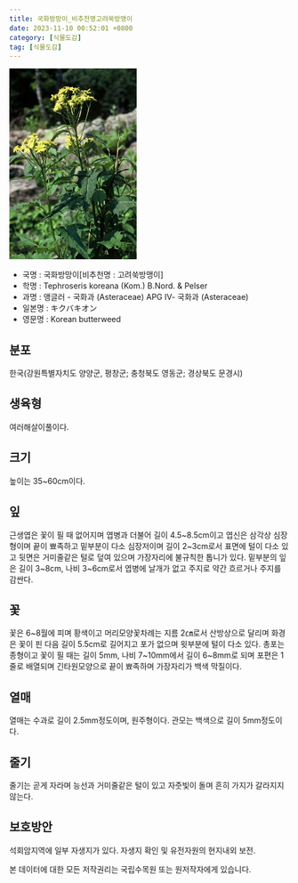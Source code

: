 ```yaml
---
title: 국화방망이_비추천명고려쑥방맹이
date: 2023-11-10 00:52:01 +0800
category: [식물도감]
tag: [식물도감]
---
```




![국화방망이[비추천명 : 고려쑥방맹이]](/assets/img/fileUpload/plants/basic/Compositae/Sinosenecio/9968/1_th2.JPG)
- 국명 : 국화방망이[비추천명 : 고려쑥방맹이]
- 학명 : Tephroseris koreana (Kom.) B.Nord. & Pelser
- 과명 : 앵글러 - 국화과 (Asteraceae) APG Ⅳ- 국화과 (Asteraceae)
- 일본명 : キクバキオン
- 영문명 : Korean butterweed


## 분포
한국(강원특별자치도 양양군, 평창군; 충청북도 영동군; 경상북도 문경시) 
## 생육형
여러해살이풀이다.
## 크기
높이는 35~60cm이다.
## 잎
근생엽은 꽃이 필 때 없어지며 엽병과 더불어 길이 4.5~8.5cm이고 엽신은 삼각상 심장형이며 끝이 뾰족하고 밑부분이 다소 심장저이며 길이 2~3cm로서 표면에 털이 다소 있고 뒷면은 거미줄같은 털로 덮여 있으며 가장자리에 불규칙한 톱니가 있다. 밑부분의 잎은 길이 3~8cm, 나비 3~6cm로서 엽병에 날개가 없고 주지로 약간 흐르거나 주지를 감싼다. 
## 꽃
꽃은 6~8월에 피며 황색이고 머리모양꽃차례는 지름 2㎝로서 산방상으로 달리며 화경은 꽃이 핀 다음 길이 5.5cm로 길어지고 포가 없으며 윗부분에 털이 다소 있다. 총포는 종형이고 꽃이 필 때는 길이 5mm, 나비 7~10mm에서 길이 6~8mm로 되며 포편은 1줄로 배열되며 긴타원모양으로 끝이 뾰족하며 가장자리가 백색 막질이다. 
## 열매
열매는 수과로 길이 2.5mm정도이며, 원주형이다. 관모는 백색으로 길이 5mm정도이다. 
## 줄기
줄기는 곧게 자라며 능선과 거미줄같은 털이 있고 자줏빛이 돌며 흔히 가지가 갈라지지 않는다. 
## 보호방안
석회암지역에 일부 자생지가 있다. 자생지 확인 및 유전자원의 현지내외 보전.






본 데이터에 대한 모든 저작권리는 국립수목원 또는 원저작자에게 있습니다.
